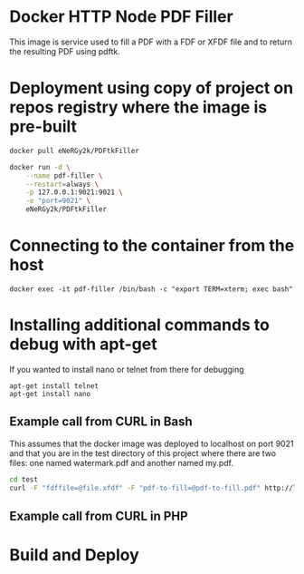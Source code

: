 Docker HTTP Node PDF Filler
========================

This image is service used to fill a PDF with a FDF or XFDF file and to
return the resulting PDF using pdftk.

# Deployment using copy of project on repos registry where the image is pre-built

```bash
docker pull eNeRGy2k/PDFtkFiller

docker run -d \
    --name pdf-filler \
    --restart=always \
    -p 127.0.0.1:9021:9021 \
    -e "port=9021" \
    eNeRGy2k/PDFtkFiller
```

# Connecting to the container from the host

```
docker exec -it pdf-filler /bin/bash -c "export TERM=xterm; exec bash"
```

# Installing additional commands to debug with apt-get
If you wanted to install nano or telnet from there for debugging
```
apt-get install telnet
apt-get install nano
```

## Example call from CURL in Bash
This assumes that the docker image was deployed to localhost on port 9021 and that you are in the test directory of this project where there are two files: one named watermark.pdf and another named my.pdf.

```bash
cd test
curl -F "fdffile=@file.xfdf" -F "pdf-to-fill=@pdf-to-fill.pdf" http://localhost:9021/filler > filledpdf.pdf
```

## Example call from CURL in PHP

# Build and Deploy

